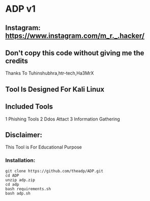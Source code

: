 # ADP v1
## Instagram: https://www.instagram.com/m_r._.hacker/ 
## Don't copy this code without giving me the credits  
Thanks To Tuhinshubhra,htr-tech,Ha3MrX
## Tool Is Designed For Kali Linux

## Included Tools
1 Phishing Tools
2 Ddos Attact
3 Information Gathering
## Disclaimer:
This Tool is For Educational Purpose

### Installation:
```
git clone https://github.com/theadp/ADP.git
cd ADP 
unzip adp.zip
cd adp
bash requirements.sh
bash adp.sh
```
 





 
